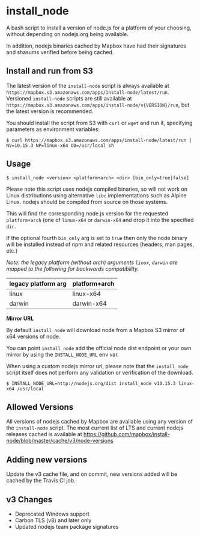 # install_node

A bash script to install a version of node.js for a platform of your choosing, without depending on nodejs.org being available.

In addition, nodejs binaries cached by Mapbox have had their signatures and shasums verified before being cached.

## Install and run from S3

The latest version of the `install-node` script is always available at `https://mapbox.s3.amazonaws.com/apps/install-node/latest/run`. Versioned `install-node` scripts are still available at `https://mapbox.s3.amazonaws.com/apps/install-node/v{VERSION}/run`, but the latest version is recommended.

You should install the script from S3 with `curl` or `wget` and run it, specifying parameters as environment variables:

```
$ curl https://mapbox.s3.amazonaws.com/apps/install-node/latest/run | NV=10.15.3 NP=linux-x64 OD=/usr/local sh
```

## Usage

```
$ install_node <version> <platform+arch> <dir> [bin_only=true|false]
```

Please note this script uses nodejs compiled binaries, so will not work on Linux distributions using alternative `libc` implementations such as Alpine Linux. nodejs should be compiled from source on those systems.

This will find the corresponding node.js version for the requested `platform+arch` (one of `linux-x64` or `darwin-x64` and drop it into the specified `dir`.

If the optional fourth `bin_only` arg is set to `true` then only the node binary will be installed instead of npm and related resources (headers, man pages, etc.)

*Note: the legacy platform (without arch) arguments `linux`, `darwin` are mapped to the following for backwards compatibility.*

legacy platform arg | platform+arch
--- | ---
linux | linux-x64
darwin | darwin-x64

**Mirror URL**

By default `install_node` will download node from a Mapbox S3 mirror of x64 versions of node.

You can point `install_node` add the official node dist endpoint or your own mirror by using the `INSTALL_NODE_URL` env var.

When using a custom nodejs mirror url, please note that the `install_node` script itself does not perform any validation or verification of the download.

```
$ INSTALL_NODE_URL=http://nodejs.org/dist install_node v10.15.3 linux-x64 /usr/local
```

## Allowed Versions

All versions of nodejs cached by Mapbox are available using any version of the `install-node` script. The most current list of LTS and current nodejs releases cached is available at https://github.com/mapbox/install-node/blob/master/cache/v3/node-versions

## Adding new versions

Update the v3 cache file, and on commit, new versions added will be cached by the Travis CI job.

## v3 Changes

- Deprecated Windows support
- Carbon TLS (v8) and later only
- Updated nodejs team package signatures

